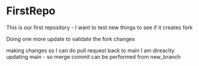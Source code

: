 # FirstRepo
This is our first repository - I want to test new things to see if it creates fork

Doing one more update to validate the fork changes


making changes so I can do pull request back to main
I am direaclty updating main - so merge commit can be performed from new_branch

